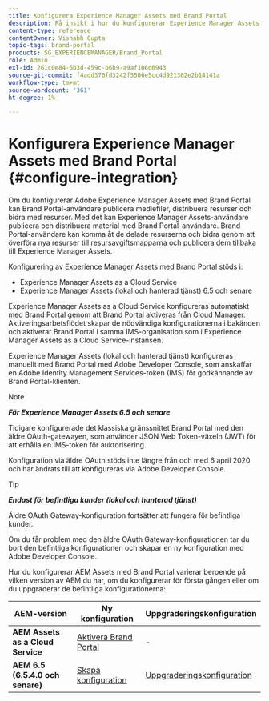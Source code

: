 ```yaml
---
title: Konfigurera Experience Manager Assets med Brand Portal
description: Få insikt i hur du konfigurerar Experience Manager Assets med Brand Portal.
content-type: reference
contentOwner: Vishabh Gupta
topic-tags: brand-portal
products: SG_EXPERIENCEMANAGER/Brand_Portal
role: Admin
exl-id: 261c0e84-6b3d-459c-b6b9-a9af106d6943
source-git-commit: f4add370fd3242f5506e5cc4d921362e2b14141a
workflow-type: tm+mt
source-wordcount: '361'
ht-degree: 1%

---
```


# Konfigurera Experience Manager Assets med Brand Portal {#configure-integration}

Om du konfigurerar Adobe Experience Manager Assets med Brand Portal kan Brand Portal-användare publicera mediefiler, distribuera resurser och bidra med resurser. Med det kan Experience Manager Assets-användare publicera och distribuera material med Brand Portal-användare. Brand Portal-användare kan komma åt de delade resurserna och bidra genom att överföra nya resurser till resursavgiftsmapparna och publicera dem tillbaka till Experience Manager Assets.

Konfigurering av Experience Manager Assets med Brand Portal stöds i:

* Experience Manager Assets as a Cloud Service
* Experience Manager Assets (lokal och hanterad tjänst) 6.5 och senare

Experience Manager Assets as a Cloud Service konfigureras automatiskt med Brand Portal genom att Brand Portal aktiveras från Cloud Manager. Aktiveringsarbetsflödet skapar de nödvändiga konfigurationerna i bakänden och aktiverar Brand Portal i samma IMS-organisation som i Experience Manager Assets as a Cloud Service-instansen.

Experience Manager Assets (lokal och hanterad tjänst) konfigureras manuellt med Brand Portal med Adobe Developer Console, som anskaffar en Adobe Identity Management Services-token (IMS) för godkännande av Brand Portal-klienten.

>[!NOTE]
>
>***För Experience Manager Assets 6.5 och senare***
>
>Tidigare konfigurerade det klassiska gränssnittet Brand Portal med den äldre OAuth-gatewayen, som använder JSON Web Token-växeln (JWT) för att erhålla en IMS-token för auktorisering.
>
>Konfiguration via äldre OAuth stöds inte längre från och med 6 april 2020 och har ändrats till att konfigureras via Adobe Developer Console.


>[!TIP]
>
>***Endast för befintliga kunder (lokal och hanterad tjänst)***
>
>Äldre OAuth Gateway-konfiguration fortsätter att fungera för befintliga kunder.
>
>Om du får problem med den äldre OAuth Gateway-konfigurationen tar du bort den befintliga konfigurationen och skapar en ny konfiguration med Adobe Developer Console.

Hur du konfigurerar AEM Assets med Brand Portal varierar beroende på vilken version av AEM du har, om du konfigurerar för första gången eller om du uppgraderar de befintliga konfigurationerna:

| **AEM-version** | **Ny konfiguration** | **Uppgraderingskonfiguration** |
|---|---|---|
| **AEM Assets as a Cloud Service** | [Aktivera Brand Portal](https://experienceleague.adobe.com/en/docs/experience-manager-cloud-service/content/assets/brand-portal/configure-aem-assets-with-brand-portal) | - |
| **AEM 6.5 (6.5.4.0 och senare)** | [Skapa konfiguration](https://experienceleague.adobe.com/en/docs/experience-manager-65/content/assets/brandportal/configure-aem-assets-with-brand-portal) | [Uppgraderingskonfiguration](https://experienceleague.adobe.com/en/docs/experience-manager-65/content/assets/brandportal/configure-aem-assets-with-brand-portal#upgrade-integration-65) |
